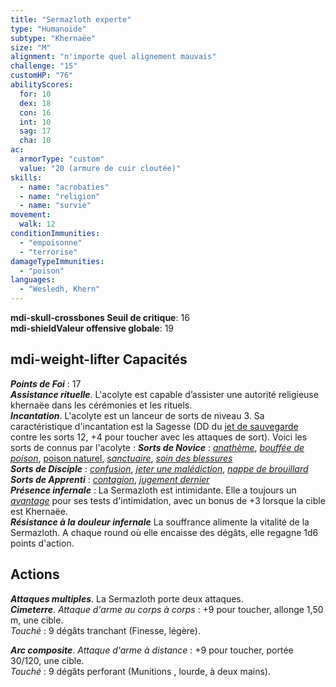 ```yaml
---
title: "Sermazloth experte"
type: "Humanoïde"
subtype: "Khernaëe"
size: "M"
alignment: "n'importe quel alignement mauvais"
challenge: "15"
customHP: "76"
abilityScores:
  for: 10
  dex: 18
  con: 16
  int: 10
  sag: 17
  cha: 10
ac:
  armorType: "custom"
  value: "20 (armure de cuir cloutée)"
skills:
  - name: "acrobaties"
  - name: "religion"
  - name: "survie"
movement:
  walk: 12
conditionImmunities:
  - "empoisonne"
  - "terrorise"
damageTypeImmunities:
  - "poison"
languages:
  - "Wesledh, Khern"
---
```

**<v-icon>mdi-skull-crossbones</v-icon> Seuil de critique**: 16            
**<v-icon>mdi-shield</v-icon>Valeur offensive globale**: 19     
## <v-icon>mdi-weight-lifter</v-icon> Capacités
_**Points de Foi**_ : 17  
_**Assistance rituelle**_. L'acolyte est capable d’assister une autorité religieuse khernaëe dans les cérémonies et les rituels.  
_**Incantation**_. L'acolyte est un lanceur de sorts de niveau 3. Sa caractéristique d'incantation est la Sagesse (DD du [jet de sauvegarde](/utiliser-les-caracteristiques/#jets-de-sauvegarde) contre les sorts 12, +4 pour toucher avec les attaques de sort). Voici les sorts de connus par l'acolyte :
_**Sorts de Novice**_ : [_anathème_](/grimoire/anatheme/), [_bouffée de poison_](/grimoire/bouffee-de-poison/), [poison naturel](/grimoire/poison-naturel/), [_sanctuaire_](/grimoire/sanctuaire/), [_soin des blessures_](/grimoire/soin-des-blessures/)  
_**Sorts de Disciple**_ : [_confusion_](/grimoire/confusion/), [_jeter une malédiction_](/grimoire/jeter-une-malediction/), [_nappe de brouillard_](/grimoire/nappe-de-brouillard/)    
_**Sorts de Apprenti**_ : [_contagion_](/grimoire/contagion/), [_jugement dernier_](/grimoire/jugement-dernier/)  
_**Présence infernale**_ : La Sermazloth est intimidante. Elle a toujours un [_avantage_](/utiliser-les-caracteristiques/#avantage-et-desavantage) pour ses tests d'intimidation, avec un bonus de +3 lorsque la cible est Khernaëe.   
_**Résistance à la douleur infernale**_ La souffrance alimente la vitalité de la Sermazloth. A chaque round où elle encaisse des dégâts, elle regagne 1d6 points d'action.  

## Actions  
_**Attaques multiples**_. La Sermazloth porte deux attaques.  
_**Cimeterre**_. _Attaque d'arme au corps à corps_ : +9 pour toucher, allonge 1,50 m, une cible.  
_Touché_ : 9 dégâts tranchant (Finesse, légère).  

_**Arc composite**_. _Attaque d'arme à distance_ : +9 pour toucher, portée 30/120, une cible.  
_Touché_ : 9 dégâts perforant (Munitions , lourde, à deux mains).  
